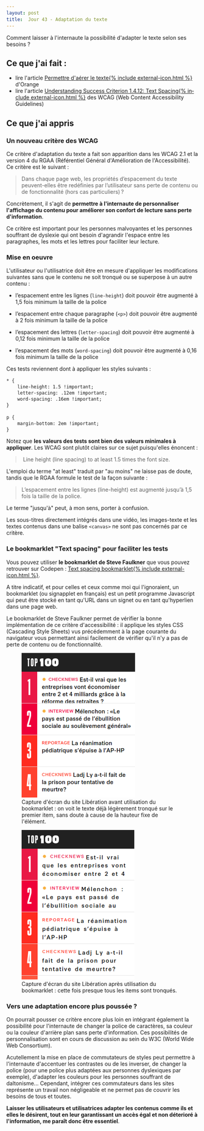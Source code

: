 ```yaml
---
layout: post
title:  Jour 43 - Adaptation du texte
---
```


Comment laisser à l'internaute la possibilité d'adapter le texte selon ses besoins ?

## Ce que j'ai fait :
- lire l'article <a href="https://a11y-guidelines.orange.com/web/inc-con-aerer-texte.html">Permettre d'aérer le texte{% include external-icon.html %}</a> d'Orange
- lire l'article <a href="https://www.w3.org/WAI/WCAG21/Understanding/text-spacing.html" lang="en" hreflang="en">Understanding Success Criterion 1.4.12: Text Spacing{% include external-icon.html %}</a> des WCAG (<span lang="en">Web Content Accessibility Guidelines</span>)

## Ce que j'ai appris
### Un nouveau critère des WCAG
Ce critère d'adaptation du texte a fait son apparition dans les WCAG 2.1 et la version 4 du RGAA (Référentiel Général d'Amélioration de l'Accessibilité). Ce critère est le suivant :

> Dans chaque page web, les propriétés d’espacement du texte peuvent-elles être redéfinies par l’utilisateur sans perte de contenu ou de fonctionnalité (hors cas particuliers) ?

Concrètement, il s'agit de **permettre à l'internaute de personnaliser l'affichage du contenu pour améliorer son confort de lecture sans perte d'information**.

Ce critère est important pour les personnes malvoyantes et les personnes souffrant de dyslexie qui ont besoin d'agrandir l'espace entre les paragraphes, les mots et les lettres pour faciliter leur lecture.

### Mise en oeuvre
L'utilisateur ou l'utilisatrice doit être en mesure d'appliquer les modifications suivantes sans que le contenu ne soit tronqué ou se superpose à un autre contenu :
- l’espacement entre les lignes (`line-height`) doit pouvoir être augmenté à 1,5 fois minimum la taille de la police

- l’espacement entre chaque paragraphe (`<p>`) doit pouvoir être augmenté à 2 fois minimum la taille de la police

- l’espacement des lettres (`letter-spacing`) doit pouvoir être augmenté à 0,12 fois minimum la taille de la police

- l’espacement des mots (`word-spacing`) doit pouvoir être augmenté à 0,16 fois minimum la taille de la police

Ces tests reviennent dont à appliquer les styles suivants :

```
* {
    line-height: 1.5 !important;
    letter-spacing: .12em !important;
    word-spacing: .16em !important;
}

p {
    margin-bottom: 2em !important;
}
```

Notez que **les valeurs des tests sont bien des valeurs minimales à appliquer**. Les WCAG sont plutôt claires sur ce sujet puisqu'elles énoncent :
> <span lang="en">&nbsp;Line height (line spacing) to at least 1.5 times the font size</span>.

L'emploi du terme "<span lang="en">at least</span>" traduit par "au moins" ne laisse pas de doute, tandis que le RGAA formule le test de la façon suivante&nbsp;:
> L’espacement entre les lignes (line-height) est augmenté jusqu’à 1,5 fois la taille de la police.

Le terme "jusqu'à" peut, à mon sens, porter à confusion.

Les sous-titres directement intégrés dans une vidéo, les images-texte et les textes contenus dans une balise `<canvas>` ne sont pas concernés par ce critère.

### Le bookmarklet "<span lang="en">Text spacing</span>" pour faciliter les tests
Vous pouvez utiliser **le bookmarklet de Steve Faulkner** que vous pouvez retrouver sur Codepen&nbsp;: <a href="https://codepen.io/stevef/pen/YLMqbo" lang="en" hreflang="en">Text spacing bookmarklet{% include external-icon.html %}</a>.

A titre indicatif, et pour celles et ceux comme moi qui l'ignoraient, un bookmarklet (ou signapplet en français) est un petit programme Javascript qui peut être stocké en tant qu'URL dans un signet ou en tant qu'hyperlien dans une page web.

Le bookmarklet de Steve Faulkner permet de vérifier la bonne implémentation de ce critère d'accessibilité : il applique les styles CSS (Cascading Style Sheets) vus précédemment à la page courante du navigateur vous permettant ainsi facilement de vérifier qu'il n'y a pas de perte de contenu ou de fonctionnalité.

<figure role="group">
<img src="../images/posts/libe-1.png" alt="Exemple avant utilisation du bookmarklet sur le site Libération" />
<figcaption>Capture d'écran du site Libération avant utilisation du bookmarklet : on voit le texte déjà légèrement tronqué sur le premier item, sans doute à cause de la hauteur fixe de l'élément.</figcaption>
</figure>

<figure role="group">
<img src="../images/posts/libe-2.png" alt="Exemple après utilisation du bookmarklet sur le site Libération" />
<figcaption>Capture d'écran du site Libération après utilisation du bookmarklet : cette fois presque tous les items sont tronqués.</figcaption>
</figure>

### Vers une adaptation encore plus poussée ?
On pourrait pousser ce critère encore plus loin en intégrant également la possibilité pour l'internaute de changer la police de caractères, sa couleur ou la couleur d'arrière plan sans perte d'information. Ces possibilités de personnalisation sont en cours de discussion au sein du W3C (World Wide Web Consortium).

Acutellement la mise en place de commutateurs de styles peut permettre à l'internaute d'accentuer les contrastes ou de les inverser, de changer la police (pour une police plus adaptées aux personnes dyslexiques par exemple), d'adapter les couleurs pour les personnes souffrant de daltonisme... Cependant, intégrer ces commutateurs dans les sites représente un travail non négligeable et ne permet pas de couvrir les besoins de tous et toutes.

**Laisser les utilisateurs et utilisatrices adapter les contenus comme ils et elles le désirent, tout en leur garantissant un accès égal et non déterioré à l'information, me paraît donc être essentiel**.  


